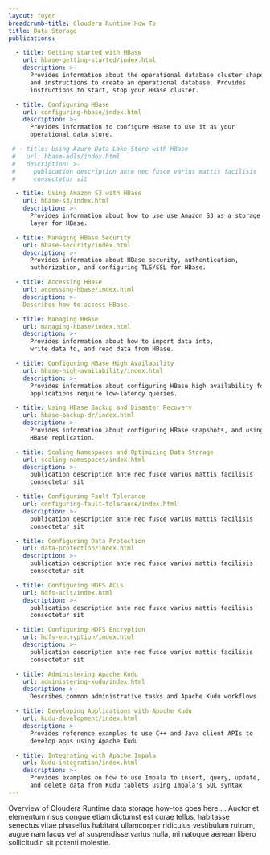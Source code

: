 ```yaml
---
layout: foyer
breadcrumb-title: Cloudera Runtime How To
title: Data Storage
publications:

  - title: Getting started with HBase
    url: hbase-getting-started/index.html
    description: >-
      Provides information about the operational database cluster shape,
      and instructions to create an operational database. Provides
      instructions to start, stop your HBase cluster.

  - title: Configuring HBase
    url: configuring-hbase/index.html
    description: >-
      Provides information to configure HBase to use it as your
      operational data store.

 # - title: Using Azure Data Lake Store with HBase
 #   url: hbase-adls/index.html
 #   description: >-
 #     publication description ante nec fusce varius mattis facilisis
 #     consectetur sit

  - title: Using Amazon S3 with HBase
    url: hbase-s3/index.html
    description: >-
      Provides information about how to use use Amazon S3 as a storage
      layer for HBase.

  - title: Managing HBase Security
    url: hbase-security/index.html
    description: >-
      Provides information about HBase security, authentication,
      authorization, and configuring TLS/SSL for HBase.

  - title: Accessing HBase
    url: accessing-hbase/index.html
    description: >-
    Describes how to access HBase.

  - title: Managing HBase
    url: managing-hbase/index.html
    description: >-
      Provides information about how to import data into,
      write data to, and read data from HBase.

  - title: Configuring HBase High Availability
    url: hbase-high-availability/index.html
    description: >-
      Provides information about configuring HBase high availability for
      applications require low-latency queries.

  - title: Using HBase Backup and Disaster Recovery
    url: hbase-backup-dr/index.html
    description: >-
      Provides information about configuring HBase snapshots, and using
      HBase replication.

  - title: Scaling Namespaces and Optimizing Data Storage
    url: scaling-namespaces/index.html
    description: >-
      publication description ante nec fusce varius mattis facilisis
      consectetur sit

  - title: Configuring Fault Tolerance
    url: configuring-fault-tolerance/index.html
    description: >-
      publication description ante nec fusce varius mattis facilisis
      consectetur sit

  - title: Configuring Data Protection
    url: data-protection/index.html
    description: >-
      publication description ante nec fusce varius mattis facilisis
      consectetur sit

  - title: Configuring HDFS ACLs
    url: hdfs-acls/index.html
    description: >-
      publication description ante nec fusce varius mattis facilisis
      consectetur sit

  - title: Configuring HDFS Encryption
    url: hdfs-encryption/index.html
    description: >-
      publication description ante nec fusce varius mattis facilisis
      consectetur sit

  - title: Administering Apache Kudu
    url: administering-kudu/index.html
    description: >-
      Describes common administrative tasks and Apache Kudu workflows

  - title: Developing Applications with Apache Kudu
    url: kudu-development/index.html
    description: >-
      Provides reference examples to use C++ and Java client APIs to
      develop apps using Apache Kudu

  - title: Integrating with Apache Impala
    url: kudu-integration/index.html
    description: >-
      Provides examples on how to use Impala to insert, query, update,
      and delete data from Kudu tablets using Impala's SQL syntax
---
```

Overview of Cloudera Runtime data storage how-tos goes here.... Auctor
et elementum risus congue etiam dictumst est curae tellus, habitasse
senectus vitae phasellus habitant ullamcorper ridiculus vestibulum
rutrum, augue nam lacus vel at suspendisse varius nulla, mi natoque
aenean libero sollicitudin sit potenti molestie.
